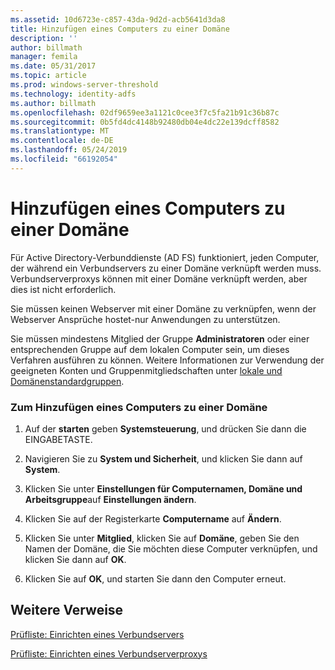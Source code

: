 ```yaml
---
ms.assetid: 10d6723e-c857-43da-9d2d-acb5641d3da8
title: Hinzufügen eines Computers zu einer Domäne
description: ''
author: billmath
manager: femila
ms.date: 05/31/2017
ms.topic: article
ms.prod: windows-server-threshold
ms.technology: identity-adfs
ms.author: billmath
ms.openlocfilehash: 02df9659ee3a1121c0cee3f7c5fa21b91c36b87c
ms.sourcegitcommit: 0b5fd4dc4148b92480db04e4dc22e139dcff8582
ms.translationtype: MT
ms.contentlocale: de-DE
ms.lasthandoff: 05/24/2019
ms.locfileid: "66192054"
---
```

# <a name="join-a-computer-to-a-domain"></a>Hinzufügen eines Computers zu einer Domäne

Für Active Directory-Verbunddienste \(AD FS\) funktioniert, jeden Computer, der während ein Verbundservers zu einer Domäne verknüpft werden muss. Verbundserverproxys können mit einer Domäne verknüpft werden, aber dies ist nicht erforderlich.  
  
Sie müssen keinen Webserver mit einer Domäne zu verknüpfen, wenn der Webserver Ansprüche hostet\-nur Anwendungen zu unterstützen.  
  
Sie müssen mindestens Mitglied der Gruppe **Administratoren** oder einer entsprechenden Gruppe auf dem lokalen Computer sein, um dieses Verfahren ausführen zu können.  Weitere Informationen zur Verwendung der geeigneten Konten und Gruppenmitgliedschaften unter [lokale und Domänenstandardgruppen](https://go.microsoft.com/fwlink/?LinkId=83477).   
  
### <a name="to-join-a-computer-to-a-domain"></a>Zum Hinzufügen eines Computers zu einer Domäne  
  
1.  Auf der **starten** geben **Systemsteuerung**, und drücken Sie dann die EINGABETASTE.  
  
2.  Navigieren Sie zu **System und Sicherheit**, und klicken Sie dann auf **System**.  
  
3.  Klicken Sie unter **Einstellungen für Computernamen, Domäne und Arbeitsgruppe**auf **Einstellungen ändern**.  
  
4.  Klicken Sie auf der Registerkarte **Computername** auf **Ändern**.  
  
5.  Klicken Sie unter **Mitglied**, klicken Sie auf **Domäne**, geben Sie den Namen der Domäne, die Sie möchten diese Computer verknüpfen, und klicken Sie dann auf **OK**.  
  
6.  Klicken Sie auf **OK**, und starten Sie dann den Computer erneut.  
  
## <a name="additional-references"></a>Weitere Verweise  
[Prüfliste: Einrichten eines Verbundservers](Checklist--Setting-Up-a-Federation-Server.md)  
  
[Prüfliste: Einrichten eines Verbundserverproxys](Checklist--Setting-Up-a-Federation-Server-Proxy.md)  
  

